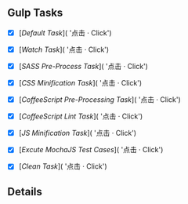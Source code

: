 Gulp Tasks
----------

- [X] [*Default Task*]( '点击 · Click')

- [X] [*Watch Task*]( '点击 · Click')

- [X] [*SASS Pre-Process Task*]( '点击 · Click')

- [X] [*CSS Minification Task*]( '点击 · Click')

- [X] [*CoffeeScript Pre-Processing Task*]( '点击 · Click')

- [X] [*CoffeeScript Lint Task*]( '点击 · Click')

- [X] [*JS Minification Task*]( '点击 · Click')

- [X] [*Excute MochaJS Test Cases*]( '点击 · Click')

- [X] [*Clean Task*]( '点击 · Click')



Details
-------